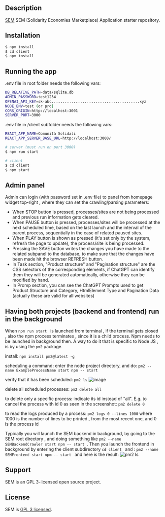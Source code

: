 ## Description

[SEM](https://github.com/Neggia/SEM) SEM (Solidarity Economies Marketplace) Application starter repository.

## Installation

```bash
$ npm install
$ cd client
$ npm install
```

## Running the app

.env file in root folder needs the following vars:

```bash
DB_RELATIVE_PATH=data/sqlite.db
ADMIN_PASSWORD=test1234
OPENAI_API_KEY=sk-abc........................................xyz
NODE_ENV=test (or prd)
CORS_ORIGIN=http://localhost:3001
SERVER_PORT=3000
```

.env file in /client subfolder needs the following vars:

```bash
REACT_APP_NAME=Comunità Solidali
REACT_APP_SERVER_BASE_URL=http://localhost:3000/
```

```bash
# server (must run on port 3000)
$ npm run start

# client
$ cd client
$ npm start
```

## Admin panel

Admin can login (with password set in .env file) to panel from homepage widget top-right , where they can set the crawling/parsing parameters:

- When STOP button is pressed, processes/sites are not being processed and previous run information gets cleared.
- When PAUSE button is pressed, processes/sites will be processed at the next scheduled time, based on the last launch and the interval of the parent process, sequentially in the case of related paused sites.
- When PLAY button is shown as pressed (it's set only by the system, refresh the page to update), the process/site is being processed.
- Pressing the SAVE button writes the changes you have made to the related subpanel to the database, to make sure that the changes have been made hit the browser REFRESH button.
- In Task section, "Product structure" and "Pagination structure" are the CSS selectors of the corresponding elements, if ChatGPT can identify them they will be generated automatically, otherwise they can be modified by hand.
- In Promp section, you can see the ChatGPT Prompts used to get Product Structure and Category, HtmlElement Type and Pagination Data (actually these are valid for all websites)

## Having both projects (backend and frontend) run in the background

When `npm run start ` is launched from terminal , if the terminal gets closed , also the npm process terminates , since it is a child process.
Npm needs to be launched in background then. A way to do it that is specific to Node JS , is by using the `pm2` package.

install:
`npm install pm2@latest -g`

scheduling a command: enter the node project directory, and do:
`pm2 --name ExampleProcessName start npm -- start `

verify that it has been scheduled:
`pm2 ls`
![image](https://github.com/Neggia/SEM/assets/148484240/904d9b0e-1ec2-4566-af86-ec111ec466a5)

delete all scheduled processes:
`pm2 delete all`

to delete only a specific process: indicate its id instead of "all". E.g. to cancel the process with id 0 as seen in the screenshot:
`pm2 delete 0`

to read the logs produced by a process:
`pm2 logs 0 --lines 1000`
where 1000 is the number of lines to be printed , from the most recent one, and 0 is the process id

Typically you will launch the SEM backend in background, by going to the SEM root directory , and doing something like
`pm2 --name SEMBackendCrawler start npm -- start `.
Then you launch the frontend in background by entering the client subdirectory
`cd client `
and :
`pm2 --name SEMFrontend start npm -- start `
and here is the result:
![pm2 ls](https://github.com/Neggia/SEM/assets/148484240/22a91346-45f0-4656-847b-354a4f63d5d4)

## Support

SEM is an GPL 3-licensed open source project.

## License

SEM is [GPL 3 licensed](LICENSE).
